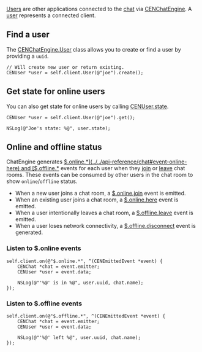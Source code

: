 [Users](../../api-reference/user) are other applications connected to the 
[chat](../../api-reference/chat) via [CENChatEngine](../../api-reference/chatengine). A 
[user](../../api-reference/user) represents a connected client.


## Find a user

The [CENChatEngine.User](../../api-reference/chatengine#user) class allows you to create or find a 
user by providing a `uuid`.

```objc
// Will create new user or return existing.
CENUser *user = self.client.User(@"joe").create();
```


## Get state for online users

You can also get state for online users by calling [CENUser.state](../../api-reference/user#state).

```objc
CENUser *user = self.client.User(@"joe").get();

NSLog(@"Joe's state: %@", user.state);
```


## Online and offline status

ChatEngine generates [$.online.*](../../api-reference/chat#event-online-here) and 
[$.offline.*](../../api-reference/chat#event-offline-disconnect) events for each user when they 
[join](../../api-reference/chat#event-online-join) or 
[leave](../../api-reference/chat#event-offline-leave) chat rooms. 
These events can be consumed by other users in the chat room to show `online`/`offline` status.

* When a new user joins a chat room, a [$.online.join](../../api-reference/chat#event-online-join) 
  event is emitted.
* When an existing user joins a chat room, a [$.online.here](../../api-reference/chat#event-online-here)
  event is emitted.
* When a user intentionally leaves a chat room, a [$.offline.leave](../../api-reference/chat#event-offline-leave) 
  event is emitted.
* When a user loses network connectivity, a [$.offline.disconnect](../../api-reference/chat#event-offline-disconnect)
  event is generated.
  
### Listen to $.online events

```objc
self.client.on(@"$.online.*", ^(CENEmittedEvent *event) {
    CENChat *chat = event.emitter;
    CENUser *user = event.data;
    
    NSLog(@"'%@' is in %@", user.uuid, chat.name);
});
```

### Listen to $.offline events

```objc
self.client.on(@"$.offline.*", ^(CENEmittedEvent *event) {
    CENChat *chat = event.emitter;
    CENUser *user = event.data;
    
    NSLog(@"'%@' left %@", user.uuid, chat.name);
});
```